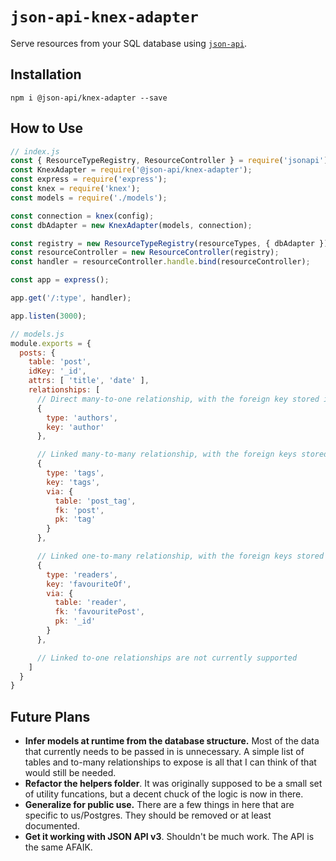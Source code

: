 # `json-api-knex-adapter`

Serve resources from your SQL database using [`json-api`](https://github.com/ethanresnick/json-api/tree/v3-evolution-over-rewrite).

## Installation

```
npm i @json-api/knex-adapter --save
```

## How to Use

```js
// index.js
const { ResourceTypeRegistry, ResourceController } = require('jsonapi');
const KnexAdapter = require('@json-api/knex-adapter');
const express = require('express');
const knex = require('knex');
const models = require('./models');

const connection = knex(config);
const dbAdapter = new KnexAdapter(models, connection);

const registry = new ResourceTypeRegistry(resourceTypes, { dbAdapter });
const resourceController = new ResourceController(registry);
const handler = resourceController.handle.bind(resourceController);

const app = express();

app.get('/:type', handler);

app.listen(3000);
```

```js
// models.js
module.exports = {
  posts: {
    table: 'post',
    idKey: '_id',
    attrs: [ 'title', 'date' ],
    relationships: [
      // Direct many-to-one relationship, with the foreign key stored in this resource's row.
      {
        type: 'authors',
        key: 'author'
      },

      // Linked many-to-many relationship, with the foreign keys stored in a linking table.
      {
        type: 'tags',
        key: 'tags',
        via: {
          table: 'post_tag',
          fk: 'post',
          pk: 'tag'
        }
      },

      // Linked one-to-many relationship, with the foreign keys stored in a normal table.
      {
        type: 'readers',
        key: 'favouriteOf',
        via: {
          table: 'reader',
          fk: 'favouritePost',
          pk: '_id'
        }
      },

      // Linked to-one relationships are not currently supported
    ]
  }
}
```

## Future Plans

* **Infer models at runtime from the database structure.** Most of the data that currently needs to be passed in is unnecessary. A simple list of tables and to-many relationships to expose is all that I can think of that would still be needed.
* **Refactor the helpers folder**. It was originally supposed to be a small set of utility funcations, but a decent chuck of the logic is now in there.
* **Generalize for public use.** There are a few things in here that are specific to us/Postgres. They should be removed or at least documented.
* **Get it working with JSON API v3**. Shouldn't be much work. The API is the same AFAIK.
